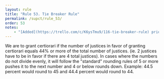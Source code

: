 ```yaml
---
layout: rule
title: "Rule 53. Tie Breaker Rule"
permalink: /supct/rule_53/
order: 53
notes:
    - "[Added](https://trello.com/c/K6ysTmu9/116-tie-breaker-rule) prior to June 1st, 2025"
---
```


We are to grant certiorari if the number of justices in favor of granting certiorari equals 44% or more of the total number of justices. (ie. 2 justices have to be in favor if there are 4 total justices). In cases where the numbers do not divide evenly, it will follow the "standard" rounding rules of 5 or more pushes it to the next number and 4 or below rounds down. Example: 44.5 percent would round to 45 and 44.4 percent would round to 44.